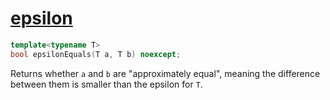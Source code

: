 # [epsilon](epsilon.hpp)

```cpp
template<typename T>
bool epsilonEquals(T a, T b) noexcept;
```

Returns whether `a` and `b` are "approximately equal", meaning the difference between them is smaller than the epsilon for `T`.